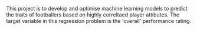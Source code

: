 This project is to develop and optimise machine learning models to predict the traits of footballers based on highly correltaed player attibutes.  The target variable in this regression problem is the 'overall' performance rating.
